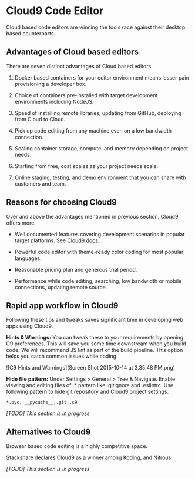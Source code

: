# Cloud9 Code Editor

Cloud based code editors are winning the tools race against their desktop based counterparts. 

## Advantages of Cloud based editors

There are seven distinct advantages of Cloud based editors.

1. Docker based containers for your editor environment means lesser pain provisioning a developer box.

2. Choice of containers pre-installed with target development environments including NodeJS.

3. Speed of installing remote libraries, updating from GitHub, deploying from Cloud to Cloud.

4. Pick up code editing from any machine even on a low bandwidth connection.

5. Scaling container storage, compute, and memory depending on project needs.

6. Starting from free, cost scales as your project needs scale.

7. Online staging, testing, and demo environment that you can share with customers and team.

## Reasons for choosing Cloud9

Over and above the advantages mentioned in previous section, Cloud9 offers more.

- Well documented features covering development scenarios in popular target platforms. See [Cloud9 docs](https://docs.c9.io/docs/). 

- Powerful code editor with theme-ready color coding for most popular languages.

- Reasonable pricing plan and generous trial period.

- Performance while code editing, searching, low bandwidth or mobile connections, updating remote source.

## Rapid app workflow in Cloud9

Following these tips and tweaks saves significant time in developing web apps using Cloud9.

**Hints & Warnings:** You can tweak these to your requirements by opening C9 preferences. This will save you some time downstream when you build code. We will recommend JS lint as part of the build pipeline. This option helps you catch common issues while coding.

![C9 Hints and Warnings](Screen Shot 2015-10-14 at 3.35.48 PM.png)

**Hide file pattern:** Under Settings > General > Tree & Navigate. Enable viewing and editing files of .* pattern like .gitignore and .eslintrc. Use following pattern to hide git repository and Cloud9 project settings.

```
*.pyc, __pycache__,.git,.c9
```

*[TODO] This section is in progress*
 
## Alternatives to Cloud9

Browser based code editing is a highly competitive space.

[Stackshare](http://stackshare.io/stackups/cloud9-ide-vs-nitrous-io-vs-koding) declares Cloud9 as a winner among Koding, and Nitrous.

*[TODO] This section is in progress*

